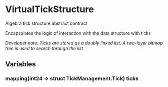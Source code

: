 

# VirtualTickStructure


Algebra tick structure abstract contract

Encapsulates the logic of interaction with the data structure with ticks

*Developer note: Ticks are stored as a doubly linked list. A two-layer bitmap tree is used to search through the list*


## Variables
### mapping(int24 &#x3D;&gt; struct TickManagement.Tick) ticks 




